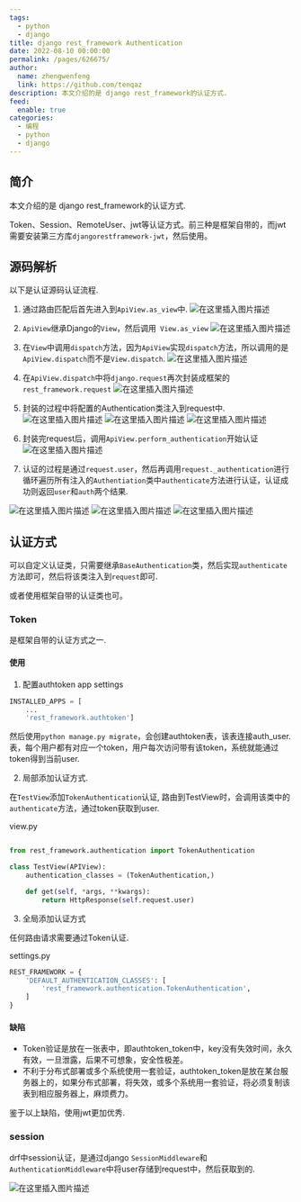 ```yaml
---
tags: 
  - python
  - django
title: django rest_framework Authentication
date: 2022-08-10 00:00:00
permalink: /pages/626675/
author: 
  name: zhengwenfeng
  link: https://github.com/tenqaz
description: 本文介绍的是 django rest_framework的认证方式.
feed: 
  enable: true
categories: 
  - 编程
  - python
  - django
---
```




## 简介

本文介绍的是 django rest_framework的认证方式.

Token、Session、RemoteUser、jwt等认证方式。前三种是框架自带的，而jwt需要安装第三方库`djangorestframework-jwt`，然后使用。

## 源码解析

以下是认证源码认证流程.

1. 通过路由匹配后首先进入到`ApiView.as_view`中.
![在这里插入图片描述](https://gcore.jsdelivr.net/gh/tenqaz/BLOG-CDN@main/1604217645776.png#alt=)

2. `ApiView`继承Django的`View`，然后调用` View.as_view`
![在这里插入图片描述](https://gcore.jsdelivr.net/gh/tenqaz/BLOG-CDN@main/1604217692151.png#alt=)

3. 在`View`中调用`dispatch`方法，因为`ApiView`实现`dispatch`方法，所以调用的是`ApiView.dispatch`而不是`View.dispatch`.
![在这里插入图片描述](https://gcore.jsdelivr.net/gh/tenqaz/BLOG-CDN@main/1604217722635.png#alt=)

4. 在`ApiView.dispatch`中将`django.request`再次封装成框架的`rest_framework.request`
![在这里插入图片描述](https://gcore.jsdelivr.net/gh/tenqaz/BLOG-CDN@main/1604217752105.png#alt=)

5.  封装的过程中将配置的Authentication类注入到request中.
![在这里插入图片描述](https://gcore.jsdelivr.net/gh/tenqaz/BLOG-CDN@main/1604217777505.png#alt=)
![在这里插入图片描述](https://gcore.jsdelivr.net/gh/tenqaz/BLOG-CDN@main/1604217802098.png#alt=)
![在这里插入图片描述](https://gcore.jsdelivr.net/gh/tenqaz/BLOG-CDN@main/1604217826988.png#alt=)
6. 封装完request后，调用`ApiView.perform_authentication`开始认证
![在这里插入图片描述](https://gcore.jsdelivr.net/gh/tenqaz/BLOG-CDN@main/1604217857749.png#alt=)

7. 认证的过程是通过`request.user`，然后再调用`request._authentication`进行循环遍历所有注入的`Authentiation`类中`authenticate`方法进行认证，认证成功则返回`user`和`auth`两个结果.

![在这里插入图片描述](https://gcore.jsdelivr.net/gh/tenqaz/BLOG-CDN@main/1604217884904.png#alt=)
![在这里插入图片描述](https://gcore.jsdelivr.net/gh/tenqaz/BLOG-CDN@main/1604217914132.png#alt=)
![在这里插入图片描述](https://gcore.jsdelivr.net/gh/tenqaz/BLOG-CDN@main/1604217936978.png#alt=)

## 认证方式

可以自定义认证类，只需要继承`BaseAuthentication`类，然后实现`authenticate`方法即可，然后将该类注入到`request`即可.

或者使用框架自带的认证类也可。

### Token

是框架自带的认证方式之一.

#### 使用

1. 配置authtoken app
settings
```python
INSTALLED_APPS = [
    ...
    'rest_framework.authtoken']
```

然后使用`python manage.py migrate`，会创建authtoken表，该表连接auth_user.表，每个用户都有对应一个token，用户每次访问带有该token，系统就能通过token得到当前user. 

2. 局部添加认证方式.

在`TestView`添加`TokenAuthentication`认证, 路由到TestView时，会调用该类中的`authenticate`方法，通过token获取到user.

view.py
```python

from rest_framework.authentication import TokenAuthentication

class TestView(APIView):
    authentication_classes = (TokenAuthentication,)

    def get(self, *args, **kwargs):
        return HttpResponse(self.request.user)
```

3. 全局添加认证方式

任何路由请求需要通过Token认证.

settings.py
```python
REST_FRAMEWORK = {
    'DEFAULT_AUTHENTICATION_CLASSES': [
        'rest_framework.authentication.TokenAuthentication',
    ]
}
```

#### 缺陷

* Token验证是放在一张表中，即authtoken_token中，key没有失效时间，永久有效，一旦泄露，后果不可想象，安全性极差。　　
* 不利于分布式部署或多个系统使用一套验证，authtoken_token是放在某台服务器上的，如果分布式部署，将失效，或多个系统用一套验证，将必须复制该表到相应服务器上，麻烦费力。

鉴于以上缺陷，使用jwt更加优秀.

### session 

drf中session认证，是通过django `SessionMiddleware`和`AuthenticationMiddleware`中将user存储到request中，然后获取到的.

![在这里插入图片描述](https://gcore.jsdelivr.net/gh/tenqaz/BLOG-CDN@main/1604217962598.png#alt=)
